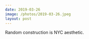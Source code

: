 ```yaml
---
date: 2019-03-26
image: /photos/2019-03-26.jpeg
layout: post
---
```


Random construction is NYC aesthetic.
